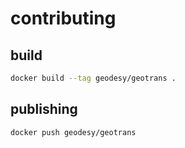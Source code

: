# contributing

## build
```bash
docker build --tag geodesy/geotrans .
```

## publishing
```bash
docker push geodesy/geotrans
```